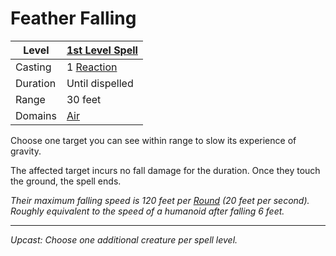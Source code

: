 # Feather Falling

| Level    | [1st Level Spell](1st%20Level%20Spells.md)                     |
| -------- | -------------------------------------------------------------- |
| Casting  | 1 [Reaction](../../../../Game%20Procedures/Combat/Reaction.md) |
| Duration | Until dispelled                                                |
| Range    | 30 feet                                                        |
| Domains  | [Air](../../Spell%20Domains/Air.md)                            |

Choose one target you can see within range to slow its experience of gravity.

The affected target incurs no fall damage for the duration. Once they touch the ground, the spell ends.

*Their maximum falling speed is 120 feet per [Round](../../../../Game%20Procedures/Core%20Procedures/Round.md) (20 feet per second). Roughly equivalent to the speed of a humanoid after falling 6 feet.*

---
*Upcast: Choose one additional creature per spell level.*
